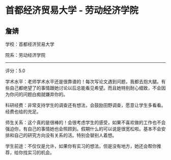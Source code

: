 # 首都经济贸易大学 - 劳动经济学院

## 詹婧

学校：首都经济贸易大学

院系：劳动经济学院

* * *

评分：5.0

学术水平：老师学术水平还是很靠谱的！每次写论文遇到问题，我都去抱大腿。有些自己都绝望了的事情跟她讨论以后总能看见希望。而且她特别耐心细致，不会因为你问的问题白痴就嫌弃你的。

科研经费：非常支持学生的调查还有想法，会鼓励田野调查，愿意让学生多看看。经费也给的充足。

师生关系：这个真的是很棒的！会很考虑学生的感受，如果不喜欢做的工作也不会强迫你，有自己的事情她也会照顾到。假期什么的可以说是很宽松啦。基本不会安排和自己的研究方向没有关系的活。特别会替别人着想。

学生前途：不仅仅是允许，如果你有实习的想法，但是没有地方，她还会帮你推荐，给你找实习的机会。